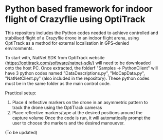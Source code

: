 # Python based framework for indoor flight of Crazyflie using OptiTrack
This repository includes the Python codes needed to achieve controlled and stabilised flight of a Crazyflie drone in an indoor flight arena, using OptiTrack as a method for external localisation in GPS-denied environments.

To start with, NatNet SDK from OptiTrack website (https://optitrack.com/software/natnet-sdk/) will need to be downloaded onto the host PC.
Once extracted, the folderf "Samples -> PythonClient" will have 3 python codes named "DataDescriptions.py", "MoCapData.py", "NatNetClient.py" (also included in the repository). These python codes must be in the same folder as the main control code.

Practical setup:
1. Place 4 reflective markers on the drone in an asymmetric pattern to track the drone using the OptiTrack cameras
2. Place reflective markers/tape at the desired positions around the capture volume
Once the code is run, it will automatically prompt the user to choose the markers and the desired manouever.

(To be updated)









